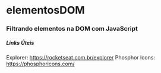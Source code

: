 # elementosDOM

### Filtrando elementos na DOM com JavaScript


##### Links Úteis

Explorer: https://rocketseat.com.br/explorer
Phosphor Icons: https://phosphoricons.com/
